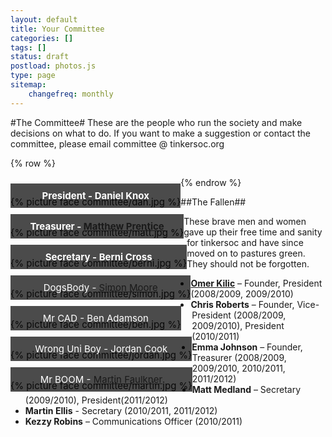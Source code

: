 ```yaml
---
layout: default 
title: Your Committee
categories: []
tags: []
status: draft
postload: photos.js
type: page
sitemap:
    changefreq: monthly
---
```


<style>

section figure {
    float: left;
    clear: both;
    
    position: relative;
    overflow: auto;
    display: inline-block;
    
    margin: 0 auto;
    padding: 30px 0 0 0;
    font-size: 15px;
}

section figure img {
    vertical-align: bottom;
}

section figure figcaption {
    position: absolute;
    bottom: 0;
    left: 0;
    right: 0;
    
    background: rgba(0,0,0,0.7);
    text-align: center;
    color: #fff; 
    padding: 10px;
}

section#container {
	margin-right: auto;
	margin-left: auto;
}

@media (max-width: 768px) {
section figure img {
	width: 100%;
}

}


</style>

#The Committee#
These are the people who run the society and make decisions on what to do. If you want to make a suggestion or contact the committee, please email committee @ tinkersoc.org

{% row %}
<section id="container" class=".col-md-12">
<figure class="item">
{% picture face committee/dan.jpg %}
<figcaption>
<strong>President - Daniel Knox</strong>
</figcaption>
</figure>

<figure class="item">
{% picture face committee/matt.jpg %}
<figcaption>
<strong>Treasurer - <a href="http://theelectronicbyte.wordpress.com/">Matthew Prentice</a></strong>
</figcaption>
</figure>

<figure class="item">
{% picture face committee/berni.jpg %}
<figcaption>
<strong>Secretary - Berni Cross</strong>
</figcaption>
</figure>

<figure class="item">
{% picture face committee/simon.jpg %}
<figcaption>
DogsBody - <a href="http://graymalk.in/">Simon Moore</a>
</figcaption>
</figure>

<figure class="item">
{% picture face committee/ben.jpg %}
<figcaption>
Mr CAD - Ben Adamson
</figcaption>
</figure>

<figure class="item">
{% picture face committee/jordan.jpg %}
<figcaption>
Wrong Uni Boy - Jordan Cook
</figcaption>
</figure>

<figure class="item">
{% picture face committee/martin.jpg %}
<figcaption>
Mr BOOM - <a href="www.martinfaulkner.co.uk">Martin Faulkner</a>
</figcaption>
</figure>
</section>

{% endrow %}

##The Fallen##

These brave men and women gave up their free time and sanity for tinkersoc and
have since moved on to pastures green. They should not be forgotten.

* <strong><a href="http://omer.me/">Omer Kilic</a></strong> – Founder, President (2008/2009, 2009/2010)
* **Chris Roberts** – Founder, Vice-President (2008/2009, 2009/2010), President (2010/2011)
* **Emma Johnson** – Founder, Treasurer (2008/2009, 2009/2010, 2010/2011, 2011/2012)
* **Matt Medland** – Secretary (2009/2010), President(2011/2012)
* **Martin Ellis** - Secretary (2010/2011, 2011/2012)
* **Kezzy Robins** – Communications Officer (2010/2011)

